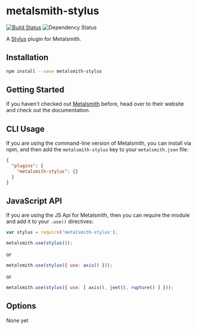metalsmith-stylus
===============
[![Build Status](https://travis-ci.org/esundahl/metalsmith-stylus.svg?branch=master)](https://travis-ci.org/esundahl/metalsmith-stylus)
![Dependency Status](https://david-dm.org/esundahl/metalsmith-stylus.png)

A [Stylus](http://learnboost.github.io/stylus/) plugin for Metalsmith.

## Installation

```sh
npm install --save metalsmith-stylus
```

## Getting Started

If you haven't checked out [Metalsmith](http://metalsmith.io/) before, head over to their website and check out the
documentation.

## CLI Usage

If you are using the command-line version of Metalsmith, you can install via npm, and then add the
`metalsmith-stylus` key to your `metalsmith.json` file:

```json
{
  "plugins": {
    "metalsmith-stylus": {}
  }
}
```

## JavaScript API

If you are using the JS Api for Metalsmith, then you can require the module and add it to your
`.use()` directives:

```js
var stylus = require('metalsmith-stylus');

metalsmith.use(stylus());
```

or

```js
metalsmith.use(stylus({ use: axis() }));
```

or 

```js
metalsmith.use(stylus({ use: [ axis(), jeet(), rupture() ] }));
```

## Options

None yet
